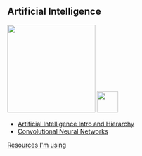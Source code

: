 ## Artificial Intelligence

<img src = "http://cs231n.github.io/assets/nn1/neuron_model.jpeg" width = 200 >

<img src="https://github.com/favicon.ico" width="48">

- [Artificial Intelligence Intro and Hierarchy](part1.md)
- [Convolutional Neural Networks](part2.md)



[Resources I'm using](resources.md)
